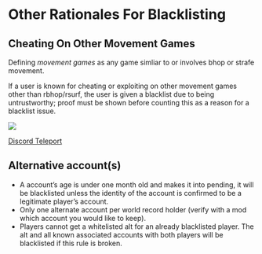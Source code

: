 # Other Rationales For Blacklisting
## Cheating On Other Movement Games
Defining *movement games* as any game simliar to or involves bhop or strafe movement.

If a user is known for cheating or exploiting on other movement games other than rbhop/rsurf, the user is given a blacklist due to being untrustworthy; proof must be shown before counting this as a reason for a blacklist issue.

![](https://user-images.githubusercontent.com/60794909/110363656-d1a4c280-8010-11eb-9fb3-b4051f81c7de.png)

[Discord Teleport](https://discord.com/channels/167423382697148416/167423382697148416/818546536753135668)

## Alternative account(s)
- A account’s age is under one month old and makes it into pending, it will be blacklisted unless the identity of the account is confirmed to be a legitimate player’s account.
- Only one alternate account per world record holder (verify with a mod which account you would like to keep).
- Players cannot get a whitelisted alt for an already blacklisted player. The alt and all known associated accounts with both players will be blacklisted if this rule is broken.

## 
